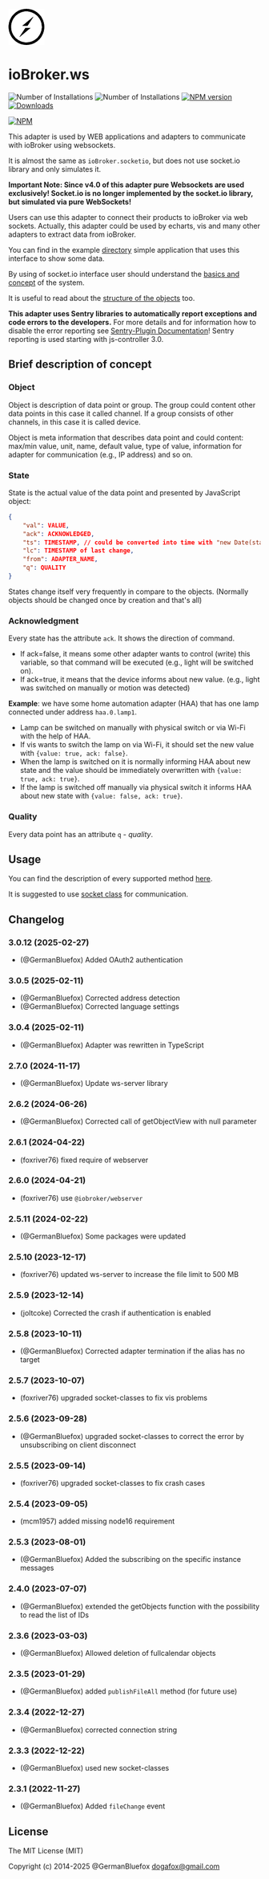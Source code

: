 ![Logo](admin/ws.png)
# ioBroker.ws

![Number of Installations](http://iobroker.live/badges/ws-installed.svg) ![Number of Installations](http://iobroker.live/badges/ws-stable.svg) [![NPM version](http://img.shields.io/npm/v/iobroker.ws.svg)](https://www.npmjs.com/package/iobroker.ws)
[![Downloads](https://img.shields.io/npm/dm/iobroker.ws.svg)](https://www.npmjs.com/package/iobroker.ws)

[![NPM](https://nodei.co/npm/iobroker.ws.png?downloads=true)](https://nodei.co/npm/iobroker.ws/)

This adapter is used by WEB applications and adapters to communicate with ioBroker using websockets.

It is almost the same as `ioBroker.socketio`, but does not use socket.io library and only simulates it.

**Important Note: Since v4.0 of this adapter pure Websockets are used exclusively! Socket.io is no longer implemented by the socket.io library, but simulated via pure WebSockets!**

Users can use this adapter to connect their products to ioBroker via web sockets.
Actually, this adapter could be used by echarts, vis and many other adapters to extract data from ioBroker.

You can find in the example [directory](https://github.com/ioBroker/ioBroker.ws/tree/master/example) simple application that uses this interface to show some data.

By using of socket.io interface user should understand the [basics and concept](https://github.com/ioBroker/ioBroker) of the system.

It is useful to read about the [structure of the objects](https://github.com/ioBroker/ioBroker/blob/master/doc/SCHEMA.md) too. 

**This adapter uses Sentry libraries to automatically report exceptions and code errors to the developers.** For more details and for information how to disable the error reporting see [Sentry-Plugin Documentation](https://github.com/ioBroker/plugin-sentry#plugin-sentry)! Sentry reporting is used starting with js-controller 3.0.

## Brief description of concept
### Object
Object is description of data point or group. The group could content other data points in this case it called channel. If a group consists of other channels, in this case it is called device. 

Object is meta information that describes data point and could content: max/min value, unit, name, default value, type of value, information for adapter for communication (e.g., IP address) and so on.

### State
State is the actual value of the data point and presented by JavaScript object: 
```json
{
    "val": VALUE, 
    "ack": ACKNOWLEDGED, 
    "ts": TIMESTAMP, // could be converted into time with "new Date(state.ts)" (In older version of js-controller - "new Date(state.ts * 1000)")
    "lc": TIMESTAMP of last change, 
    "from": ADAPTER_NAME, 
    "q": QUALITY
}
```

States change itself very frequently in compare to the objects. (Normally objects should be changed once by creation and that's all) 

### Acknowledgment
Every state has the attribute `ack`. It shows the direction of command. 
- If ack=false, it means some other adapter wants to control (write) this variable, so that command will be executed (e.g., light will be switched on).
- If ack=true, it means that the device informs about new value. (e.g., light was switched on manually or motion was detected)
 
**Example**: we have some home automation adapter (HAA) that has one lamp connected under address `haa.0.lamp1`. 
- Lamp can be switched on manually with physical switch or via Wi-Fi with the help of HAA. 
- If vis wants to switch the lamp on via Wi-Fi, it should set the new value with `{value: true, ack: false}`. 
- When the lamp is switched on it is normally informing HAA about new state and the value should be immediately overwritten with `{value: true, ack: true}`.
- If the lamp is switched off manually via physical switch it informs HAA about new state with `{value: false, ack: true}`. 

### Quality
Every data point has an attribute `q` - *quality*. 

## Usage
You can find the description of every supported method [here](https://github.com/ioBroker/ioBroker.socket-classes#web-methods).

It is suggested to use [socket class](https://github.com/ioBroker/socket-client) for communication. 

<!--
	Placeholder for the next version (at the beginning of the line):
	### **WORK IN PROGRESS**
-->

## Changelog
### 3.0.12 (2025-02-27)
* (@GermanBluefox) Added OAuth2 authentication

### 3.0.5 (2025-02-11)
* (@GermanBluefox) Corrected address detection
* (@GermanBluefox) Corrected language settings

### 3.0.4 (2025-02-11)
* (@GermanBluefox) Adapter was rewritten in TypeScript

### 2.7.0 (2024-11-17)
* (@GermanBluefox) Update ws-server library

### 2.6.2 (2024-06-26)
* (@GermanBluefox) Corrected call of getObjectView with null parameter

### 2.6.1 (2024-04-22)
* (foxriver76) fixed require of webserver

### 2.6.0 (2024-04-21)
* (foxriver76) use `@iobroker/webserver`

### 2.5.11 (2024-02-22)
* (@GermanBluefox) Some packages were updated

### 2.5.10 (2023-12-17)
* (foxriver76) updated ws-server to increase the file limit to 500 MB

### 2.5.9 (2023-12-14)
* (joltcoke) Corrected the crash if authentication is enabled

### 2.5.8 (2023-10-11)
* (@GermanBluefox) Corrected adapter termination if the alias has no target

### 2.5.7 (2023-10-07)
* (foxriver76) upgraded socket-classes to fix vis problems

### 2.5.6 (2023-09-28)
* (@GermanBluefox) upgraded socket-classes to correct the error by unsubscribing on client disconnect

### 2.5.5 (2023-09-14)
* (foxriver76) upgraded socket-classes to fix crash cases

### 2.5.4 (2023-09-05)
* (mcm1957) added missing node16 requirement

### 2.5.3 (2023-08-01)
* (@GermanBluefox) Added the subscribing on the specific instance messages

### 2.4.0 (2023-07-07)
* (@GermanBluefox) extended the getObjects function with the possibility to read the list of IDs

### 2.3.6 (2023-03-03)
* (@GermanBluefox) Allowed deletion of fullcalendar objects

### 2.3.5 (2023-01-29)
* (@GermanBluefox) added `publishFileAll` method (for future use)

### 2.3.4 (2022-12-27)
* (@GermanBluefox) corrected connection string

### 2.3.3 (2022-12-22)
* (@GermanBluefox) used new socket-classes

### 2.3.1 (2022-11-27)
* (@GermanBluefox) Added `fileChange` event

## License
The MIT License (MIT)

Copyright (c) 2014-2025 @GermanBluefox <dogafox@gmail.com>
